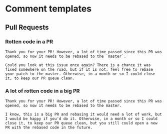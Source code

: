 # Comment templates

## Pull Requests

### Rotten code in a PR


    Thank you for your PR! However, a lot of time passed since this PR was opened, so now it needs to be rebased to the `master`.

    Could you look at this issue once again? There is a chance it was fixed somewhere on the road, but if it is not, feel free to rebase your patch to the master. Otherwise, in a month or so I could close it, to keep our PR queue clean.

### A lot of rotten code in a big PR

    Thank you for your PR! However, a lot of time passed since this PR was opened, so now it needs to be rebased to the master.

    I know, this is a big PR and rebasing it would need a lot of work, but I would be happy if you'd do it. Otherwise, in a month or so I could close it, to keep our PR queue clean, but you still could open a new PR with the rebased code in the future.
